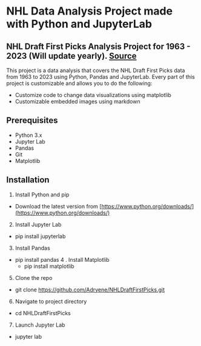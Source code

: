 # NHL Data Analysis Project made with Python and JupyterLab

## NHL Draft First Picks Analysis Project for 1963 - 2023 (Will update yearly). [Source](https://records.nhl.com/draft/no.-1-overall-picks)

This project is a data analysis that covers the NHL Draft First Picks data from 1963 to 2023 using Python, Pandas and JupyterLab. 
Every part of this project is customizable and allows you to do the following:

* Customize code to change data visualizations using matplotlib
* Customizable embedded images using markdown
  
## Prerequisites
  * Python 3.x
  * Jupyter Lab
  * Pandas
  * Git
  * Matplotlib

## Installation
1. Install Python and pip
  * Download the latest version from [https://www.python.org/downloads/](https://www.python.org/downloads/)
2. Install Jupyter Lab
  * pip install jupyterlab
3. Install Pandas
  * pip install pandas
4 . Install Matplotlib
    * pip install matplotlib
5. Clone the repo
  * git clone https://github.com/Adryene/NHLDraftFirstPicks.git
6. Navigate to project directory
  * cd NHLDraftFirstPicks
7. Launch Jupyter Lab
  * jupyter lab
